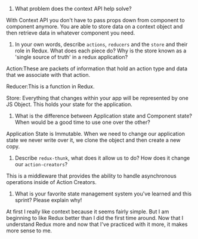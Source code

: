 1. What problem does the context API help solve?

With Context API you don't have to pass props down from component to component anymore. You are able to store data on a context object and then retrieve data in whatever component you need.

1. In your own words, describe `actions`, `reducers` and the `store` and their role in Redux. What does each piece do? Why is the store known as a 'single source of truth' in a redux application?

Action:These are packets of information that hold an action type and data that we associate with that action.

Reducer:This is a function in Redux.

Store: Everything that changes within your app will be represented by one JS Object. This holds your state for the application.

1. What is the difference between Application state and Component state? When would be a good time to use one over the other?

Application State is Immutable. When we need to change our application state we never write over it, we clone the object and then create a new copy.

1. Describe `redux-thunk`, what does it allow us to do? How does it change our `action-creators`?

This is a middleware that provides the ability to handle asynchronous operations inside of Action Creators.

1. What is your favorite state management system you've learned and this sprint? Please explain why!

At first I really like context because it seems fairly simple. But I am beginning to like Redux better than I did the first time around. Now that I understand Redux more and now that I've practiced with it more, it makes more sense to me.
